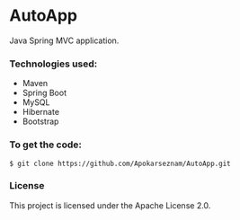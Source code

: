 # AutoApp

Java Spring MVC application.

### Technologies used:
* Maven 
* Spring Boot
* MySQL
* Hibernate 
* Bootstrap 

### To get the code:
```shell
$ git clone https://github.com/Apokarseznam/AutoApp.git
```
### License

This project is licensed under the Apache License 2.0.
